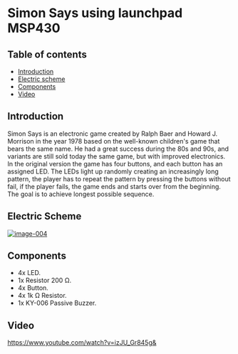 # Simon Says using launchpad MSP430

## Table of contents
* [Introduction](#introduction)
* [Electric scheme](#electric-scheme)
* [Components](#components)
* [Video](#video)

## Introduction

Simon Says is an electronic game created by Ralph Baer and Howard J. Morrison in the year 1978 based on the well-known children's game that bears the same name. He had a great success during the 80s and 90s, and variants are still sold today the same game, but with improved electronics. In the original version the game has four buttons, and each button has an assigned LED. The LEDs light up randomly creating an increasingly long pattern, the player has to repeat the pattern by pressing the buttons without fail, if the player fails, the game ends and starts over from the beginning. The goal is to achieve longest possible sequence.

## Electric Scheme

<a href="https://ibb.co/7jmG5c1"><img src="https://i.ibb.co/YPstM9L/image-004.jpg" alt="image-004" border="0"></a>

## Components

* 4x LED.
* 1x Resistor 200 Ω.
* 4x Button.
* 4x 1k Ω Resistor.
* 1x KY-006 Passive Buzzer.

## Video

https://www.youtube.com/watch?v=izJU_Gr845g&
